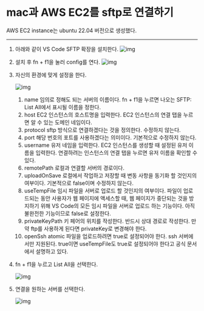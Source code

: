 # mac과 AWS EC2를 sftp로 연결하기

AWS EC2 instance는 ubuntu 22.04 버전으로 생성했다.

------

1. 아래와 같이 VS Code SFTP 확장을 설치한다.
   ![img](https://blog.kakaocdn.net/dn/M9ksg/btsys6fXiYN/uMgDaopLT0psmmwrTVHXQK/img.png)

2. 설치 후 fn + f1을 눌러 config를 연다.
   ![img](https://blog.kakaocdn.net/dn/F18Q8/btsysrkn8rs/HaUUGaLHSIdzN5kVEkWCck/img.png)

3. 자신의 환경에 맞게 설정을 한다.

   ![img](https://blog.kakaocdn.net/dn/rdIJf/btsytZHu5Vr/R2avvBB3N69bCpvKseBYhK/img.png)

   1. name
      임의로 정해도 되는 서버의 이름이다.
      fn + f1을 누르면 나오는 SFTP: List All에서 표시될 이름을 정한다.
   2. host
      EC2 인스턴스의 호스트명을 입력한다.
      EC2 인스턴스의 연결 탭을 누르면 알 수 있는 도메인 네임이다.
   3. protocol
      sftp 방식으로 연결하겠다는 것을 정의한다.
      수정하지 않는다.
   4. port
      해당 번호의 포트를 사용하겠다는 의미이다.
      기본적으로 수정하지 않는다.
   5. username
      유저 네임을 입력한다.
      EC2 인스턴스를 생성할 때 설정된 유저 이름을 입력한다.
      연결하려는 인스턴스의 연결 탭을 누르면 유저 이름을 확인할 수 있다.
   6. remotePath
      로컬과 연결할 서버의 경로이다.
   7. uploadOnSave
      로컬에서 작업하고 저장할 때 변동 사항을 동기화 할 것인지의 여부이다.
      기본적으로 false이며 수정하지 않는다.
   8. useTempFile
      임시 파일을 서버로 업로드 할 것인지의 여부이다.
      파일이 업로드되는 동안 사용자가 웹 페이지에 액세스할 때, 웹 페이지가 중단되는 것을 방지하기 위해 VS Code의 모든 임시 파일을 서버로 업로드 하는 기능이다.
      아직 불완전한 기능이므로 false로 설정한다.
   9. privateKeyPath
      키 페어의 위치를 작성한다.
      반드시 상대 경로로 작성한다.
      만약 ftp를 사용하게 된다면 privateKey로 변경해야 한다.
   10. openSsh
       atomic 파일을 업로드하려면 true로 설정되어야 한다.
       ssh 서버에서만 지원된다.
       true이면 useTempFile도 true로 설정되어야 한다고 공식 문서에서 설명하고 있다.

4. fn + f1을 누르고 List All을 선택한다.

   ![img](https://blog.kakaocdn.net/dn/bRWS3U/btsysoOIJqp/TXA0HZLQ0W4PECiepzk5M0/img.png)

5. 연결을 원하는 서버를 선택한다.

   ![img](https://blog.kakaocdn.net/dn/bmCSll/btsywxcjvRc/oLSBMbhl6BXKDuJ3OKJNh0/img.png)